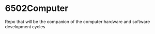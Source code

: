 # 6502Computer

Repo that will be the companion of the computer hardware and software development cycles
